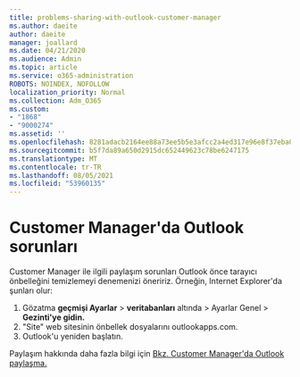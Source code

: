 ```yaml
---
title: problems-sharing-with-outlook-customer-manager
ms.author: daeite
author: daeite
manager: joallard
ms.date: 04/21/2020
ms.audience: Admin
ms.topic: article
ms.service: o365-administration
ROBOTS: NOINDEX, NOFOLLOW
localization_priority: Normal
ms.collection: Adm_O365
ms.custom:
- "1868"
- "9000274"
ms.assetid: ''
ms.openlocfilehash: 8281adacb2164ee88a73ee5b5e3afcc2a4ed317e96e8f37eba0d068c2792bfdd
ms.sourcegitcommit: b5f7da89a650d2915dc652449623c78be6247175
ms.translationtype: MT
ms.contentlocale: tr-TR
ms.lasthandoff: 08/05/2021
ms.locfileid: "53960135"
---
```

# <a name="problems-sharing-with-outlook-customer-manager"></a>Customer Manager'da Outlook sorunları

Customer Manager ile ilgili paylaşım sorunları Outlook önce tarayıcı önbelleğini temizlemeyi denemenizi öneririz. Örneğin, Internet Explorer'da şunları olur:

1. Gözatma **geçmişi Ayarlar**  >  **veritabanları** altında > Ayarlar Genel   >  **Gezinti'ye gidin.**
2. "Site" web sitesinin önbellek dosyalarını outlookapps.com.
3. Outlook'u yeniden başlatın.

Paylaşım hakkında daha fazla bilgi için [Bkz. Customer Manager'da Outlook paylaşma.](https://techcommunity.microsoft.com/t5/outlook-blog/sharing-how-to-keep-your-colleagues-in-the-loop/ba-p/35710)